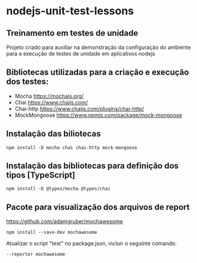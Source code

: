 # nodejs-unit-test-lessons

## Treinamento em testes de unidade
Projeto criado para auxiliar na demonstração da configuração do ambiente para a execução de testes de unidade em aplicativos nodejs

## Bibliotecas utilizadas para a criação e execução dos testes:
 - Mocha https://mochajs.org/
 - Chai https://www.chaijs.com/
 - Chai-http https://www.chaijs.com/plugins/chai-http/
 - MockMongoose https://www.npmjs.com/package/mock-mongoose
 
## Instalação das biliotecas
```shell
npm install -D mocha chai chai-http mock-mongoose
```

## Instalação das bibliotecas para definição dos tipos [TypeScript]
```shell
npm install -D @types/mocha @types/chai
```

## Pacote para visualização dos arquivos de report
https://github.com/adamgruber/mochawesome
```shell
npm install --save-dev mochawesome
```
Atualizar o script "test" no package.json, incluir o seguinte comando:
```shell
--reporter mochawesome
```


